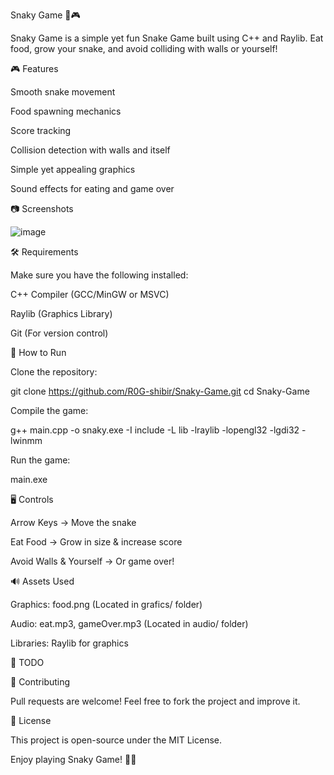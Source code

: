 Snaky Game 🐍🎮

Snaky Game is a simple yet fun Snake Game built using C++ and Raylib. Eat food, grow your snake, and avoid colliding with walls or yourself!

🎮 Features

Smooth snake movement

Food spawning mechanics

Score tracking

Collision detection with walls and itself

Simple yet appealing graphics

Sound effects for eating and game over

📷 Screenshots

![image](https://github.com/user-attachments/assets/c4f0546f-3096-4455-b362-70b224ab3607)


🛠️ Requirements

Make sure you have the following installed:

C++ Compiler (GCC/MinGW or MSVC)

Raylib (Graphics Library)

Git (For version control)

🚀 How to Run

Clone the repository:

git clone https://github.com/R0G-shibir/Snaky-Game.git
cd Snaky-Game

Compile the game:

g++ main.cpp -o snaky.exe -I include -L lib -lraylib -lopengl32 -lgdi32 -lwinmm

Run the game:

main.exe

🖥️ Controls

Arrow Keys → Move the snake

Eat Food → Grow in size & increase score

Avoid Walls & Yourself → Or game over!

🔊 Assets Used

Graphics: food.png (Located in grafics/ folder)

Audio: eat.mp3, gameOver.mp3 (Located in audio/ folder)

Libraries: Raylib for graphics

📌 TODO



🤝 Contributing

Pull requests are welcome! Feel free to fork the project and improve it.

📜 License

This project is open-source under the MIT License.

Enjoy playing Snaky Game! 🐍🔥
